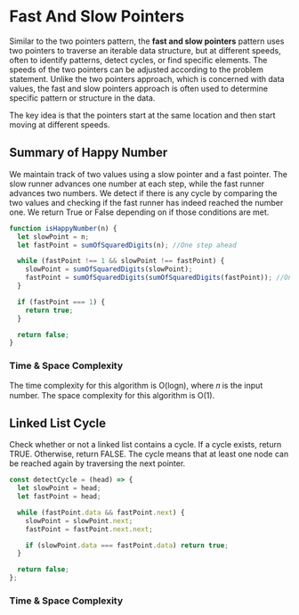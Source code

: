 # Fast And Slow Pointers

Similar to the two pointers pattern, the **fast and slow pointers** pattern uses two pointers to traverse an iterable data structure, but at different speeds, often to identify patterns, detect cycles, or find specific elements. The speeds of the two pointers can be adjusted according to the problem statement. Unlike the two pointers approach, which is concerned with data values, the fast and slow pointers approach is often used to determine specific pattern or structure in the data.

The key idea is that the pointers start at the same location and then start moving at different speeds.

## Summary of Happy Number

We maintain track of two values using a slow pointer and a fast pointer. The slow runner advances one number at each step, while the fast runner advances two numbers. We detect if there is any cycle by comparing the two values and checking if the fast runner has indeed reached the number one. We return True or False depending on if those conditions are met.

```js
function isHappyNumber(n) {
  let slowPoint = n;
  let fastPoint = sumOfSquaredDigits(n); //One step ahead

  while (fastPoint !== 1 && slowPoint !== fastPoint) {
    slowPoint = sumOfSquaredDigits(slowPoint);
    fastPoint = sumOfSquaredDigits(sumOfSquaredDigits(fastPoint)); //One step ahead
  }

  if (fastPoint === 1) {
    return true;
  }

  return false;
}
```

### Time & Space Complexity

The time complexity for this algorithm is O(logn), where 𝑛 is the input number.
The space complexity for this algorithm is O(1).

## Linked List Cycle

Check whether or not a linked list contains a cycle. If a cycle exists, return TRUE. Otherwise, return FALSE. The cycle means that at least one node can be reached again by traversing the next pointer.

```js
const detectCycle = (head) => {
  let slowPoint = head;
  let fastPoint = head;

  while (fastPoint.data && fastPoint.next) {
    slowPoint = slowPoint.next;
    fastPoint = fastPoint.next.next;

    if (slowPoint.data === fastPoint.data) return true;
  }

  return false;
};
```

### Time & Space Complexity
